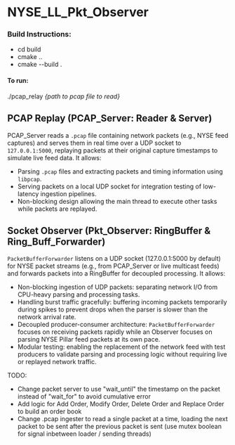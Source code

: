 # NYSE_LL_Pkt_Observer

### Build Instructions:
- cd build
- cmake ..
- cmake --build .

#### To run:
./pcap_relay _{path to pcap file to read}_

## PCAP Replay (PCAP_Server: Reader & Server)
PCAP_Server reads a `.pcap` file containing network packets (e.g., NYSE feed captures) and serves them in real time over a UDP socket to `127.0.0.1:5000`, replaying packets at their original capture timestamps to simulate live feed data. It allows:

- Parsing `.pcap` files and extracting packets and timing information using `libpcap`.
- Serving packets on a local UDP socket for integration testing of low-latency ingestion pipelines.
- Non-blocking design allowing the main thread to execute other tasks while packets are replayed.

## Socket Observer (Pkt_Observer: RingBuffer & Ring_Buff_Forwarder)
`PacketBufferForwarder` listens on a UDP socket (127.0.0.1:5000 by default) for NYSE packet streams (e.g., from PCAP_Server or live multicast feeds) and forwards packets into a RingBuffer for decoupled processing. It allows:

- Non-blocking ingestion of UDP packets: separating network I/O from CPU-heavy parsing and processing tasks.
- Handling burst traffic gracefully: buffering incoming packets temporarily during spikes to prevent drops when the parser is slower than the network arrival rate.
- Decoupled producer-consumer architecture: `PacketBufferForwarder` focuses on receiving packets rapidly while an Observer focuses on parsing NYSE Pillar feed packets at its own pace.
- Modular testing: enabling the replacement of the network feed with test producers to validate parsing and processing logic without requiring live or replayed network traffic.

TODO:
- Change packet server to use "wait_until" the timestamp on the packet instead of "wait_for" to avoid cumulative error
- Add logic for Add Order, Modify Order, Delete Order and Replace Order to build an order book
- Change .pcap ingester to read a single packet at a time, loading the next packet to be sent after the previous packet is sent (use mutex boolean for signal inbetween loader / sending threads)

